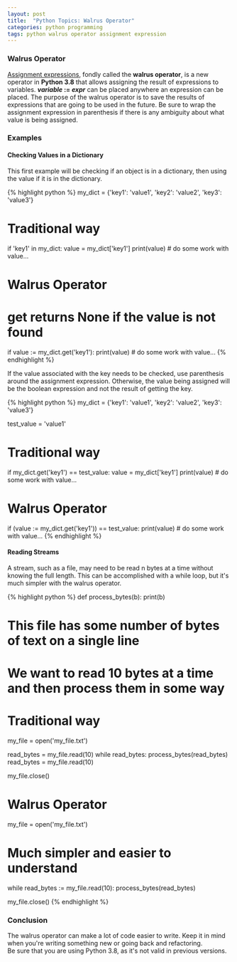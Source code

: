```yaml
---
layout: post
title:  "Python Topics: Walrus Operator"
categories: python programming
tags: python walrus operator assignment expression
---
```


### Walrus Operator
[Assignment expressions](https://www.python.org/dev/peps/pep-0572/), fondly called the **walrus operator**, is a new operator in **Python 3.8** that allows assigning the result of expressions to variables. 
***variable* := *expr*** can be placed anywhere an expression can be placed. 
The purpose of the walrus operator is to save the results of expressions that are going to be used in the future. 
Be sure to wrap the assignment expression in parenthesis if there is any ambiguity about what value is being assigned. 

### Examples
#### Checking Values in a Dictionary
This first example will be checking if an object is in a dictionary, then using the value if it is in the dictionary. 

{% highlight python %}
my_dict = {'key1': 'value1', 'key2': 'value2', 'key3': 'value3'}

# Traditional way
if 'key1' in my_dict:
    value = my_dict['key1']
    print(value)
    # do some work with value...

# Walrus Operator
# get returns None if the value is not found
if value := my_dict.get('key1'):
    print(value)
    # do some work with value...
{% endhighlight %}

If the value associated with the key needs to be checked, use parenthesis around the assignment expression.
Otherwise, the value being assigned will be the boolean expression and not the result of getting the key.  

{% highlight python %}
my_dict = {'key1': 'value1', 'key2': 'value2', 'key3': 'value3'}

test_value = 'value1'

# Traditional way
if my_dict.get('key1') == test_value:
    value = my_dict['key1']
    print(value)
    # do some work with value...

# Walrus Operator
if (value := my_dict.get('key1')) == test_value:
    print(value)
    # do some work with value...
{% endhighlight %}

#### Reading Streams
A stream, such as a file, may need to be read n bytes at a time without knowing the full length.
This can be accomplished with a while loop, but it's much simpler with the walrus operator. 

{% highlight python %}
def process_bytes(b):
    print(b)

# This file has some number of bytes of text on a single line
# We want to read 10 bytes at a time and then process them in some way


# Traditional way
my_file = open('my_file.txt')

read_bytes = my_file.read(10)
while read_bytes: 
    process_bytes(read_bytes)
    read_bytes = my_file.read(10)

my_file.close()


# Walrus Operator
my_file = open('my_file.txt')

# Much simpler and easier to understand
while read_bytes := my_file.read(10): 
    process_bytes(read_bytes)

my_file.close()
{% endhighlight %}

### Conclusion
The walrus operator can make a lot of code easier to write. 
Keep it in mind when you're writing something new or going back and refactoring.  
Be sure that you are using Python 3.8, as it's not valid in previous versions. 